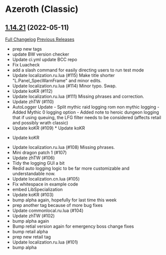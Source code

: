 # <DBM> Azeroth (Classic)

## [1.14.21](https://github.com/DeadlyBossMods/DBM-Classic/tree/1.14.21) (2022-05-11)
[Full Changelog](https://github.com/DeadlyBossMods/DBM-Classic/compare/1.14.20...1.14.21) [Previous Releases](https://github.com/DeadlyBossMods/DBM-Classic/releases)

- prep new tags  
- update BW version checker  
- Update ci.yml update BCC repo  
- Fix Luacheck  
- add a slash command for easily directing users to run test mode  
- Update localization.ru.lua (#115) Make title shorter \"L.Panel\_SpecWarnFrame\" and minor edits.  
- Update localization.ru.lua (#114) Minor typo. Swap.  
- Update koKR (#112)  
- Update localization.ru.lua (#111) Missing phrases and correction.  
- Update zhTW (#110)  
- AutoLogger Update - Split mythic raid logging rom non mythic logging - Added Mythic 0 logging option - Added note to heroic dungeon logging that if using queuing, the LFG filter needs to be considered (affects retail and possibly wrath classic)  
- Update koKR (#109) * Update koKR  * Update koKR  
- Update localization.ru.lua (#108) Missing phrases.  
- Mini dragon patch 1 (#107)  
- Update zhTW (#106)  
- Tidy the logging GUI a bit  
- Redid auto logging logic to be far more customizable and understandable now.  
- Update localization.cn.lua (#105)  
- Fix whitespace in example code  
- embed LibSpecialization  
- Update koKR (#103)  
- bump alpha again, hopefully for last time this week  
- prep another tag because of more bug fixes  
- Update commonlocal.ru.lua (#104)  
- Update zhTW (#102)  
- bump alpha again  
- Bump retial version again for emergency boss change fixes  
- bump retail alpha  
- prep new retail tag  
- Update localization.ru.lua (#101)  
- bump alpha  
